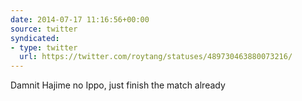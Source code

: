 ```yaml
---
date: 2014-07-17 11:16:56+00:00
source: twitter
syndicated:
- type: twitter
  url: https://twitter.com/roytang/statuses/489730463880073216/
---
```


Damnit Hajime no Ippo, just finish the match already